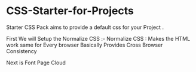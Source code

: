 # CSS-Starter-for-Projects
Starter CSS Pack aims to provide a default css for your Project .

First We will Setup the Normalize CSS :-
Normalize CSS : Makes the HTML work same for Every browser 
Basically Provides Cross Browser Consistency 


Next is Font 
Page Cloud 
